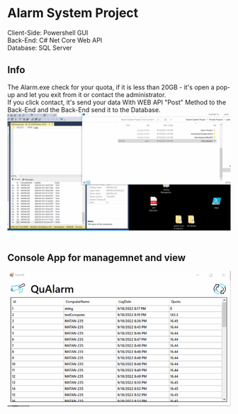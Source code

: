 # Alarm System Project 

Client-Side: Powershell GUI <br>
Back-End: C# Net Core Web API <br>
Database: SQL Server

<h2>Info</h2>
The Alarm.exe check for your quota, if it is less than 20GB - it's open a pop-up and let you exit from it or contact the administrator. <br>
If you click contact, it's send your data With WEB API "Post" Method to the Back-End and the Back-End send it to the Database.
<img src="Demo.gif"> <br> <br>

<h2>Console App for managemnet and view</h2>
<img src="DemoApp.gif">
